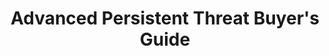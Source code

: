 ---
title: "Advanced Persistent Threat Buyer's Guide"
description: "Advanced Persistent Threat Buyer's Guide: helps organizations evaluate potential products and solutions that detect, respond to, and recover from APTs. It provides guidance on engaging capable, proven industry partners to minimize APTs and enhance the overall resilience of the nation's cybersecurity. "
url-link: "https://www.gsa.gov/system/files/APT_Buyers_Guide_v2_July_2022.pdf"
type: "PDF"
gov-only: "false"
is-external: "true"
publication-date: "January 01, 2023"
reading-time: "20"
resource-type: "Guidance"
filter: "acquisition-best-practices"
audience: "program-operations"
branded-offerings: "market-it-data-intelligence"
---